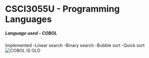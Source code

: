 # CSCI3055U - Programming Languages
##### Language used - COBOL
Implemented
 -Linear search
 -Binary search
 -Bubble sort
 -Quick sort
![COBOL IS OLD](https://octodex.github.com/images/father_timeout.jpg  "COBOL IS OLD" )
